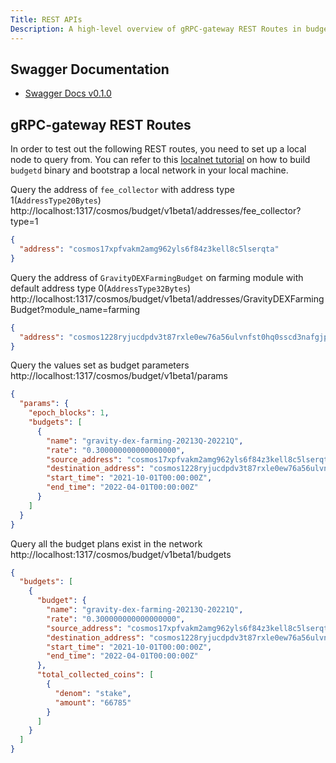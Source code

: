 ```yaml
---
Title: REST APIs
Description: A high-level overview of gRPC-gateway REST Routes in budget module.
---
```


## Swagger Documentation

- [Swagger Docs v0.1.0](https://app.swaggerhub.com/apis-docs/gravity-devs/budget/0.1.0)

## gRPC-gateway REST Routes

In order to test out the following REST routes, you need to set up a local node to query from. You can refer to this [localnet tutorial](../../Tutorials/localnet) on how to build `budgetd` binary and bootstrap a local network in your local machine.

Query the address of `fee_collector` with address type 1(`AddressType20Bytes`)
http://localhost:1317/cosmos/budget/v1beta1/addresses/fee_collector?type=1 <!-- markdown-link-check-disable-line -->

```json
{
  "address": "cosmos17xpfvakm2amg962yls6f84z3kell8c5lserqta"
}
```

Query the address of `GravityDEXFarmingBudget` on farming module with default address type 0(`AddressType32Bytes`)
http://localhost:1317/cosmos/budget/v1beta1/addresses/GravityDEXFarmingBudget?module_name=farming <!-- markdown-link-check-disable-line -->

```json
{
  "address": "cosmos1228ryjucdpdv3t87rxle0ew76a56ulvnfst0hq0sscd3nafgjpqqkcxcky"
}
```

Query the values set as budget parameters
http://localhost:1317/cosmos/budget/v1beta1/params <!-- markdown-link-check-disable-line -->

```json
{
  "params": {
    "epoch_blocks": 1,
    "budgets": [
      {
        "name": "gravity-dex-farming-20213Q-20221Q",
        "rate": "0.300000000000000000",
        "source_address": "cosmos17xpfvakm2amg962yls6f84z3kell8c5lserqta",
        "destination_address": "cosmos1228ryjucdpdv3t87rxle0ew76a56ulvnfst0hq0sscd3nafgjpqqkcxcky",
        "start_time": "2021-10-01T00:00:00Z",
        "end_time": "2022-04-01T00:00:00Z"
      }
    ]
  }
}
```

Query all the budget plans exist in the network
http://localhost:1317/cosmos/budget/v1beta1/budgets <!-- markdown-link-check-disable-line -->

```json
{
  "budgets": [
    {
      "budget": {
        "name": "gravity-dex-farming-20213Q-20221Q",
        "rate": "0.300000000000000000",
        "source_address": "cosmos17xpfvakm2amg962yls6f84z3kell8c5lserqta",
        "destination_address": "cosmos1228ryjucdpdv3t87rxle0ew76a56ulvnfst0hq0sscd3nafgjpqqkcxcky",
        "start_time": "2021-10-01T00:00:00Z",
        "end_time": "2022-04-01T00:00:00Z"
      },
      "total_collected_coins": [
        {
          "denom": "stake",
          "amount": "66785"
        }
      ]
    }
  ]
}
```